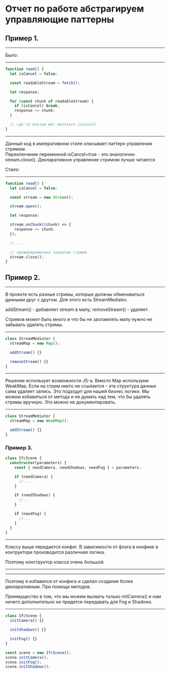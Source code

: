 # Отчет по работе абстрагируем управляющие паттерны

## Пример 1.

---

Было:

---

```typescript
function read() {
  let isCancel = false;

  const readableStream = fetch();

  let response;

  for (const chunk of readableStream) {
    if (isCancel) break;
    response += chunk;
  }

  // где-то внутри мог меняться isCancel
}
```

---

Данный код в императивном стиле описывает паттерн управления стримом.  
Переключение переменной isCanсel=true - это аналогично stream.close().
Декларативное управление стримом лучше читается

Стало:

---

```typescript
function read() {
  let isCancel = false;

  const stream = new Stream();

  stream.open();

  let response;

  stream.onChunk((chunk) => {
    response += chunk;
  });

  // ...

  // преждевременное закрытие стрима
  stream.close();
}
```

## Пример 2.

---

В проекте есть разные стримы, которые должны обмениваться данными друг с другом.
Для этого есть StreamMediator.

addStream() - добавляет stream в мапу, removeStream() - удаляет.

Стримов может быть много и что бы не захламлять мапу нужно не забывать удалять стримы.

---

```typescript
class StreamMediator {
  streamMap = new Map();

  addStream() {}

  removeStream() {}
}
```

---

Решение использует возможности JS-а. Вместо Map используем WeakMap. Если на стрим никто не ссылается - эта структура данных сама удаляет запись.
Это подходит для нашей бизнес логики.
Мы можем избавиться от метода и не думать над тем, что бы удалять стримы вручную. Это можно не документировать.

---

```typescript
class StreamMediator {
  streamMap = new WeakMap();

  addStream() {}
}
```

### Пример 3.

```typescript
class IfcScene {
  constructor(parameters) {
    const { needCamera, needShadows, needFog } = parameters;

    if (needCamera) {
      //...
    }

    if (needShadows) {
      //...
    }

    if (needFog) {
      //...
    }
  }
}
```

---

Классу выше передается конфиг. В зависимости от флага в конфике в контрукторе производится различная логика.

Поэтому конструктор класса очень большой.

---

---

Поэтому я избавился от конфига и сделал создание более декларативным. При помощи методов.

Преимущество в том, что мы можем вызвать только initCamera() и нам ничего дополнительно не придется передавать для Fog и Shadows.

---

```typescript
class IfcScene {
  initCamera() {}

  initShadows() {}

  initFog() {}
}

const scene = new IfcScene();
scene.initCamera();
scene.initFog();
scene.initShadows();
```
